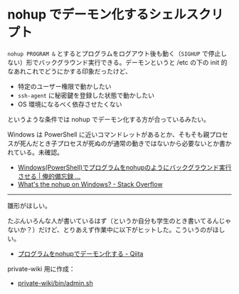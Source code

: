 # nohup でデーモン化するシェルスクリプト
`nohup PROGRAM &` とするとプログラムをログアウト後も動く（`SIGHUP` で停止しない）形でバックグラウンド実行できる。デーモンというと /etc の下の init 的なあれこれでどうにかする印象だったけど、
* 特定のユーザー権限で動かしたい
* `ssh-agent` に秘密鍵を登録した状態で動かしたい
* OS 環境になるべく依存させたくない

というような条件では nohup でデーモン化する方が合っているみたい。

Windows は PowerShell に近いコマンドレットがあるとか、そもそも親プロセスが死んだとき子プロセスが死ぬのが通常の動きではないから必要ないとか書かれている。未確認。
- [Windows(PowerShell)でプログラムをnohupのようにバックグラウンド実行させる | 俺的備忘録 ...](https://orebibou.com/2015/11/windowspowershellでプログラムをnohupのようにバックグラウンド/)
- [What's the nohup on Windows? - Stack Overflow](http://stackoverflow.com/questions/3382082/whats-the-nohup-on-windows)

---

雛形がほしい。

たぶんいろんな人が書いているはず（というか自分も学生のとき書いてるんじゃないか？）だけど、とりあえず作業中に以下がヒットした。こういうのがほしい。
- [プログラムをnohupでデーモン化する - Qiita](http://qiita.com/geta6/items/9472f6f192976670c93f)

private-wiki 用に作成：
- [private-wiki/bin/admin.sh](https://github.com/lpubsppop01/private-wiki/blob/master/bin/admin.bash)